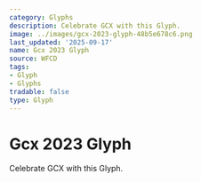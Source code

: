 ```yaml
---
category: Glyphs
description: Celebrate GCX with this Glyph.
image: ../images/gcx-2023-glyph-48b5e678c6.png
last_updated: '2025-09-17'
name: Gcx 2023 Glyph
source: WFCD
tags:
- Glyph
- Glyphs
tradable: false
type: Glyph
---
```


# Gcx 2023 Glyph

Celebrate GCX with this Glyph.

